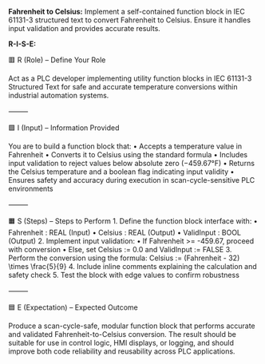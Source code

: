 **Fahrenheit to Celsius:**
Implement a self-contained function block in IEC 61131-3 structured text to convert Fahrenheit to Celsius. Ensure it handles input validation and provides accurate results.

**R-I-S-E:**

🟥 R (Role) – Define Your Role

Act as a PLC developer implementing utility function blocks in IEC 61131-3 Structured Text for safe and accurate temperature conversions within industrial automation systems.

⸻

🟩 I (Input) – Information Provided

You are to build a function block that:
	•	Accepts a temperature value in Fahrenheit
	•	Converts it to Celsius using the standard formula
	•	Includes input validation to reject values below absolute zero (−459.67°F)
	•	Returns the Celsius temperature and a boolean flag indicating input validity
	•	Ensures safety and accuracy during execution in scan-cycle-sensitive PLC environments

⸻

🟧 S (Steps) – Steps to Perform
	1.	Define the function block interface with:
	•	Fahrenheit : REAL (Input)
	•	Celsius : REAL (Output)
	•	ValidInput : BOOL (Output)
	2.	Implement input validation:
	•	If Fahrenheit >= -459.67, proceed with conversion
	•	Else, set Celsius := 0.0 and ValidInput := FALSE
	3.	Perform the conversion using the formula:
Celsius := (Fahrenheit - 32) \times \frac{5}{9}
	4.	Include inline comments explaining the calculation and safety check
	5.	Test the block with edge values to confirm robustness

⸻

🟦 E (Expectation) – Expected Outcome

Produce a scan-cycle-safe, modular function block that performs accurate and validated Fahrenheit-to-Celsius conversion. The result should be suitable for use in control logic, HMI displays, or logging, and should improve both code reliability and reusability across PLC applications.
